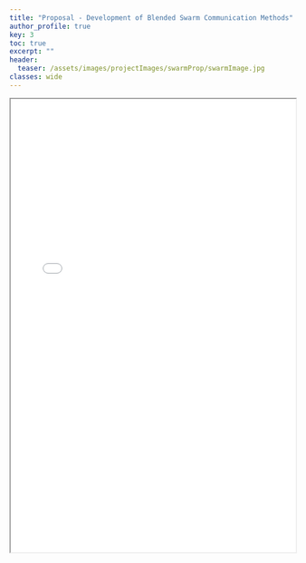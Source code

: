 ```yaml
---
title: "Proposal - Development of Blended Swarm Communication Methods"
author_profile: true
key: 3
toc: true
excerpt: ""
header:
  teaser: /assets/images/projectImages/swarmProp/swarmImage.jpg
classes: wide
---
```


<iframe width="100%" height="800" src="/assets/images/projectImages/swarmProp/swarmProposal.pdf">